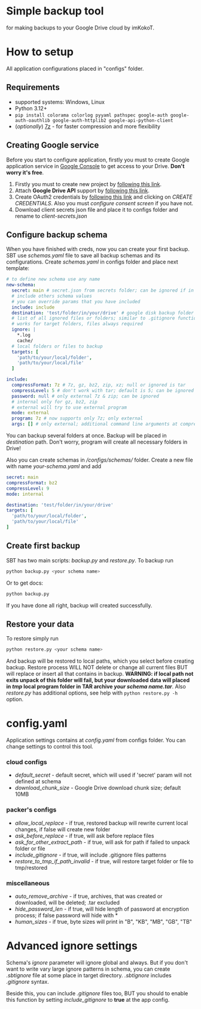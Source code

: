 # Simple backup tool
for making backups to your Google Drive cloud by imKokoT.

# How to setup
All application configurations placed in "configs" folder.

## Requirements
- supported systems: Windows, Linux
- Python 3.12+
- ```pip install colorama colorlog pyyaml pathspec google-auth google-auth-oauthlib google-auth-httplib2 google-api-python-client```
- (*optionally*) [7z](https://7-zip.org/) - for faster compression and more flexibility

## Creating Google service
Before you start to configure application, firstly you must to create Google application service in [Google Console](https://console.cloud.google.com/) to get access to your Drive. **Don't worry it's free**. 
1. Firstly you must to create new project by [following this link](https://console.cloud.google.com/projectcreate).
2. Attach **Google Drive API** support by [following this link](https://console.cloud.google.com/apis/library/drive.googleapis.com).
3. Create OAuth2 credentials by [following this link](https://console.cloud.google.com/apis/credentials) and clicking on *CREATE CREDENTIALS*. Also you must *configure consent screen* if you have not.
4. Download client secrets json file and place it to configs folder and rename to *client-secrets.json*

## Configure backup schema
When you have finished with creds, now you can create your first backup. SBT use *schemas.yaml* file to save all backup schemas and its configurations. Create *schemas.yaml* in configs folder and place next template:
```yaml
# to define new schema use any name
new-schema:
  secret: main # secret.json from secrets folder; can be ignored if in config.yml has defined default secret
  # include others schema values
  # you can override params that you have included
  include: include
  destination: 'test/folder/in/your/drive' # google disk backup folder path
  # list of all ignored files or folders; similar to .gitignore functionality
  # works for target folders, files always required
  ignore: |
    *.log
    cache/
  # local folders or files to backup
  targets: [
    'path/to/your/local/folder',
    'path/to/your/local/file'
  ]

include:
  compressFormat: 7z # 7z, gz, bz2, zip, xz; null or ignored is tar
  compressLevel: 5 # don't work with tar; default is 5; can be ignored
  password: null # only external 7z & zip; can be ignored
  # internal only for gz, bz2, zip
  # external will try to use external program
  mode: external
  program: 7z # now supports only 7z; only external
  args: [] # only external; additional command line arguments at compress process; can be ignored
```
You can backup several folders at once. Backup will be placed in *destination* path. Don't worry, program will create all necessary folders in Drive!

Also you can create schemas in */configs/schemas/* folder. Create a new file with name *your-schema.yaml* and add
```yaml
secret: main
compressFormat: bz2
compressLevel: 9
mode: internal

destination: 'test/folder/in/your/drive'
targets: [
  'path/to/your/local/folder',
  'path/to/your/local/file'
]
```

## Create first backup
SBT has two main scripts: *backup.py* and *restore.py*. To backup run
```sh
python backup.py <your schema name>
```
Or to get docs:
```sh
python backup.py
```
If you have done all right, backup will created successfully.

## Restore your data
To restore simply run
```sh
python restore.py <your schema name>
```
And backup will be restored to local paths, which you select before creating backup. Restore process WILL NOT delete or change all current files BUT will replace or insert all that contains in backup. 
**WARNING: if local path not exits unpack of this folder will fail, but your downloaded data will placed in *tmp* local program folder in TAR archive *your schema name.tar***.
Also *restore.py* has additional options, see help with `python restore.py -h` option.

# config.yaml
Application settings contains at *config.yaml* from configs folder. You can change settings to control this tool.
### cloud configs
 - *default_secret* - default secret, which will used if 'secret' param will not defined at schema  
 - *download_chunk_size* - Google Drive download chunk size; default 10MB
### packer's configs
 - *allow_local_replace* - if true, restored backup will rewrite current local changes, if false will create new folder
 - *ask_before_replace* - if true, will ask before replace files
 - *ask_for_other_extract_path* - if true, will ask for path if failed to unpack folder or file
 - *include_gitignore* - if true, will include .gitignore files patterns
 - *restore_to_tmp_if_path_invalid* - if true, will restore target folder or file to tmp/restored
### miscellaneous
 - *auto_remove_archive* - if true, archives, that was created or downloaded, will be deleted; .tar excluded
 - *hide_password_len* - if true, will hide length of password at encryption process; if false password will hide with \*
 - *human_sizes* - if true, byte sizes will print in "B", "KB", "MB", "GB", "TB"

# Advanced ignore settings
Schema's *ignore* parameter will ignore global and always. But if you don't want to write vary large ignore patterns in schema, you can create *.sbtignore* file at some place in target directory. *.sbtignore* includes *.gitignore* syntax.

Beside this, you can include *.gitignore* files too, BUT you should to enable this function by setting *include_gitignore* to **true** at the app config.
